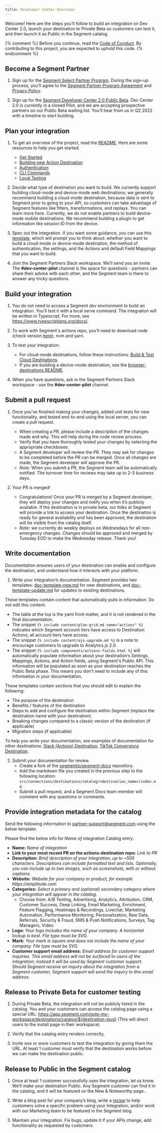 ```yaml
---
title: Developer Center Overview
---
```

Welcome! Here are the steps you’ll follow to build an integration on Dev Center 2.0, launch your destination to Private Beta so customers can test it, and then launch it as Public in the Segment catalog.

{% comment %}
Before you continue, read the [Code of Conduct](./CODE_OF_CONDUCT.md). By contributing to this project, you are expected to uphold this code.
{% endcomment %}

## Become a Segment Partner

1. Sign up for the [Segment Select Partner Program](https://segment.com/partners/integration/). During the sign-up process, you’ll agree to the [Segment Partner Program Agreement](https://segment.com/legal/partnersagreement/) and [Privacy Policy](https://segment.com/legal/privacy/).

2. Sign up for the [Segment Developer Center 2.0 Public Beta](https://airtable.com/shrvZzQ6NTTwsc6rQ). Dev Center 2.0 is currently in a closed Pilot, and we are accepting prospective partners on our Public Beta waiting list. You’ll hear from us in Q2 2022 with a timeline to start building.

## Plan your integration

1. To get an overview of the project, read the [README](./README.md). Here are some resources to help you get started.

   - [Get Started](./README.md#get-started)
   - [Building new Action Destination](./docs/create.md)
   - [Authentication](./docs/authentication.md)
   - [CLI Commands](./packages/cli/README.md)
   - [Local Testing](./docs/testing.md)

2. Decide what type of destination you want to build. We currently support building cloud-mode and device-mode web destinations; we generally recommend building a cloud-mode destination, because data is sent to Segment prior to going to your API, so customers can take advantage of Segment features like filters, transformations, and replays. You can learn more here. Currently, we do not enable partners to build device-mode mobile destinations. We recommend building a plugin to get information like session ID from the device.

3. Spec out the integration. If you want some guidance, you can use this [template](https://docs.google.com/document/d/1dIJxYge9N700U9Nhawapy25WMD8pUuey72S5qo3uejA/edit#heading=h.92w309fjzhti), which will prompt you to think about: whether you want to build a cloud-mode or device-mode destination, the method of authentication, the settings, and the Actions and default Field Mappings that you want to build.

4. Join the Segment Partners Slack workspace. We’ll send you an invite. The **#dev-center-pilot** channel is the space for questions - partners can share their advice with each other, and the Segment team is there to answer any tricky questions.

## Build your integration

1. You do not need to access a Segment dev environment to build an integration. You’ll test it with a local serve command.
   The integration will be written in Typescript. For more, see https://www.typescriptlang.org/docs/.

2. To work with Segment's actions repo, you’ll need to download node (check version [here](https://github.com/segmentio/action-destinations/blob/main/.nvmrc)), nvm and yarn.

3. To test your integration:

   - For cloud-mode destinations, follow these instructions: [Build & Test Cloud Destinations](./docs/testing.md).
   - If you are building a device-mode destination, see the [browser-destinations README](./packages/browser-destinations/README.md).

4. When you have questions, ask in the Segment Partners Slack workspace - use the **#dev-center-pilot** channel.

## Submit a pull request

1. Once you’ve finished making your changes, added unit tests for new functionality, and tested end-to-end using the local server, you can create a pull request.

   - When creating a PR, please include a description of the changes made and why. This will help during the code review process.
   - Verify that you have thoroughly tested your changes by selecting the appropriate checkboxes.
   - A Segment developer will review the PR. They may ask for changes to be completed before the PR can be merged. Once all changes are made, the Segment developer will approve the PR.
   - _Note:_ When you submit a PR, the Segment team will be automatically notified. The turnover time for reviews may take up to 2-3 business days.

2. Your PR is merged!
   - Congratulations! Once your PR is merged by a Segment developer, they will deploy your changes and notify you when it’s publicly available. If the destination is in private beta, our folks at Segment will provide a link to access your destination. Once the destination is ready for general availability and has been approved, the destination will be visible from the catalog itself.
   - *Note*: we currently do weekly deploys on Wednesdays for all non-emergency changes. Changes should be approved and merged by Tuesday EOD to make the Wednesday release. Thank you!

## Write documentation

Documentation ensures users of your destination can enable and configure the destination, and understand how it interacts with your platform.

1. Write your integration’s documentation. Segment provides two templates: [doc-template-new.md](./docs/doc-template-new.md) for new destinations, and [doc-template-update.md](./docs/doc-template-update.md) for updates to existing destinations. 

These templates contain content that automatically pulls in information. Do not edit this content.
  - The table at the top is the yaml front matter, and it is not rendered in the final documentation. 
  - The snippet `{% include content/plan-grid.md name="actions" %}` indicates which Segment account tiers have access to Destination Actions; all account tiers have access.
  - The snippet `{% include content/ajs-upgrade.md %}` is a note to encourage customers to upgrade to Analytics.js 2.0. 
  - The snippet `{% include components/actions-fields.html %}` will automatically populate information about your destination’s Settings, Mappings, Actions, and Action fields, using Segment's Public API. This information will be populated as soon as your destination reaches the Public Beta phase. This means you don't need to include any of this information in your documentation. 

These templates contain sections that you should edit to explain the following:

   - The purpose of the destination
   - Benefits / features of the destination
   - Steps to add and configure the destination within Segment (replace the destination name with your destination)
   - Breaking changes compared to a classic version of the destination (if applicable)
   - Migration steps (if applicable)

To help you write your documentation, see examples of documentation for other destinations: [Slack (Actions) Destination](https://segment.com/docs/connections/destinations/catalog/actions-slack/), [TikTok Conversions Destination](https://segment.com/docs/connections/destinations/catalog/tiktok-conversions/).

2. Submit your documentation for review.
   - Create a fork of the [segmentio/segment-docs](https://github.com/segmentio/segment-docs) repository.
   - Add the markdown file you created in the previous step to the following location: `src/connections/destinations/catalog/<destination_name>/index.md`.
   - Submit a pull request, and a Segment Docs team member will comment with any questions or comments.

## Provide integration metadata for the catalog

Send the following information to partner-support@segment.com using the below template:

Please find the below info for _Name of integration_ Catalog entry.

- **Name:** _Name of integration_
- **Link to your most recent PR on the actions-destination repo:** _Link to PR_
- **Description:** _Brief description of your integration, up to ~500 characters. Descriptions can include formatted text and lists. Optionally, you can include up to two images, such as screenshots, with or without captions._
- **Website:** _Website for your company or product, for example https://amplitude.com_
- **Categories:** _Select a primary and (optional) secondary category where your integration will appear in the catalog._
  - Choose from: A/B Testing, Advertising, Analytics, Attribution, CRM, Customer Success, Deep Linking, Email Marketing, Enrichment, Feature Flagging, Heatmaps & Recordings, Livechat, Marketing Automation, Performance Monitoring, Personalization, Raw Data, Referrals, Security & Fraud, SMS & Push Notifications, Surveys, Tag Managers, Video
- **Logo:** _Your logo includes the name of your company. A horizontal lockup is best. File type must be SVG._
- **Mark:** _Your mark is square and does not include the name of your company. File type must be SVG._
- **Customer support email address:** _Email address for customer support inquiries. This email address will not be surfaced to users of the integration; instead it will be used by Segment customer support. Should Segment receive an inquiry about the integration from a Segment customer, Segment support will send the inquiry to this email address._

## Release to Private Beta for customer testing

1. During Private Beta, the integration will not be publicly listed in the catalog. You and your customers can access the catalog page using a special URL: https://app.segment.com/goto-my-workspace/destinations/catalog/${destination-slug} (This will direct users to the install page in their workspace)

2. Verify that the catalog entry renders correctly,

3. Invite one or more customers to test the integration by giving them the URL. At least 1 customer must verify that the destination works before we can make the destination public.

## Release to Public in the Segment catalog

1. Once at least 1 customer successfully uses the integration, let us know. We’ll make your destination Public. Any Segment customer can find it in the catalog, and it will be featured on the New & Noteworthy page..

2. Write a blog post for your company’s blog, write a [recipe](https://segment.com/recipes/) to help customers solve a specific problem using your Integration, and/or work with our Marketing team to be featured in the Segment blog.

3. Maintain your integration. Fix bugs, update it if your APIs change, add functionality as requested by customers.